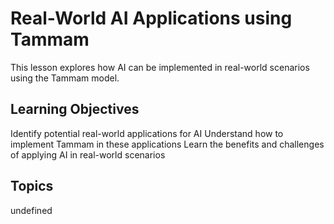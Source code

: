 # Real-World AI Applications using Tammam

This lesson explores how AI can be implemented in real-world scenarios using the Tammam model.

## Learning Objectives
Identify potential real-world applications for AI
Understand how to implement Tammam in these applications
Learn the benefits and challenges of applying AI in real-world scenarios

## Topics
undefined